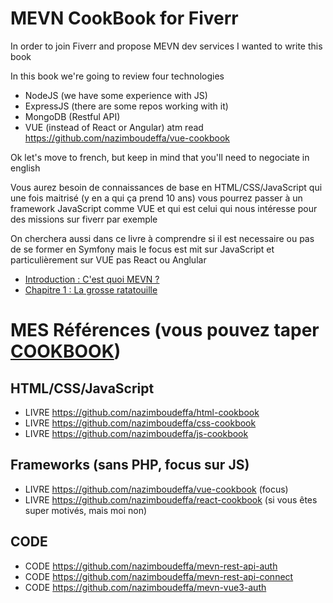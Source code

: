 # MEVN CookBook for Fiverr

In order to join Fiverr and propose MEVN dev services I wanted to write this book

In this book we're going to review four technologies

* NodeJS (we have some experience with JS)
* ExpressJS (there are some repos working with it)
* MongoDB (Restful API) 
* VUE (instead of React or Angular) atm read https://github.com/nazimboudeffa/vue-cookbook

Ok let's move to french, but keep in mind that you'll need to negociate in english

Vous aurez besoin de connaissances de base en HTML/CSS/JavaScript qui une fois maitrisé (y en a qui ça prend 10 ans) vous pourrez passer à un framework JavaScript comme VUE et qui est celui qui nous intéresse pour des missions sur fiverr par exemple

On cherchera aussi dans ce livre à comprendre si il est necessaire ou pas de se former en Symfony mais le focus est mit sur JavaScript et particulièrement sur VUE pas React ou Anglular

* [Introduction : C'est quoi MEVN ?](https://github.com/nazimboudeffa/mevn-cookbook/blob/main/intro.md)
* [Chapitre 1 : La grosse ratatouille](https://github.com/nazimboudeffa/mevn-cookbook/blob/main/ch1.md)

# MES Références (vous pouvez taper [COOKBOOK](https://github.com/nazimboudeffa?tab=repositories&q=cookbook))

## HTML/CSS/JavaScript

* LIVRE https://github.com/nazimboudeffa/html-cookbook
* LIVRE https://github.com/nazimboudeffa/css-cookbook
* LIVRE https://github.com/nazimboudeffa/js-cookbook

## Frameworks (sans PHP, focus sur JS)

* LIVRE https://github.com/nazimboudeffa/vue-cookbook (focus)
* LIVRE https://github.com/nazimboudeffa/react-cookbook (si vous êtes super motivés, mais moi non)

## CODE

* CODE https://github.com/nazimboudeffa/mevn-rest-api-auth
* CODE https://github.com/nazimboudeffa/mevn-rest-api-connect
* CODE https://github.com/nazimboudeffa/mevn-vue3-auth
